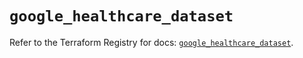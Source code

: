# `google_healthcare_dataset`

Refer to the Terraform Registry for docs: [`google_healthcare_dataset`](https://registry.terraform.io/providers/hashicorp/google-beta/5.11.0/docs/resources/google_healthcare_dataset).
